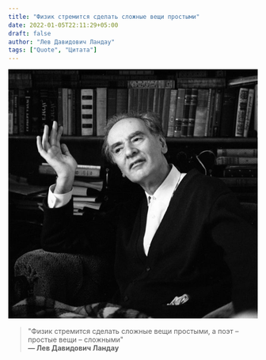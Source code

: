 ```yaml
---
title: "Физик стремится сделать сложные вещи простыми"
date: 2022-01-05T22:11:29+05:00
draft: false
author: "Лев Давидович Ландау"
tags: ["Quote", "Цитата"]
---
```


![Landau](image.jpg)

> "Физик стремится сделать сложные вещи простыми, а поэт – простые вещи – сложными"  
> **&mdash; Лев Давидович Ландау**